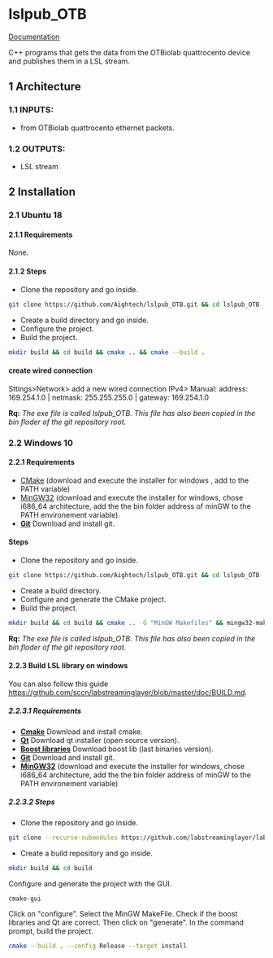 # lslpub_OTB
[Documentation](https://aightech.github.io/lslpub_OTB/html/index.html)

C++ programs that gets the data from the OTBiolab quattrocento device and publishes them in a LSL stream.

## 1 Architecture
### 1.1 INPUTS:
- from OTBiolab quattrocento ethernet packets.
### 1.2 OUTPUTS:
- LSL stream

## 2 Installation
### 2.1 Ubuntu 18
#### 2.1.1 **Requirements**
None.
#### 2.1.2 Steps
- Clone the repository and go inside.
```bash
git clone https://github.com/Aightech/lslpub_OTB.git && cd lslpub_OTB
```
- Create a build directory and go inside.
- Configure the project.
- Build the project.
```bash
mkdir build && cd build && cmake .. && cmake --build .
```
#### create wired connection
Sttings>Network> add a new wired connection
IPv4> Manual: address: 169.254.1.0 | netmask: 255.255.255.0 | gateway: 169.254.1.0

**Rq:** *The exe file is called lslpub_OTB. This file has also been copied in the bin floder of the git repository root.*

### 2.2 Windows 10
#### 2.2.1 **Requirements**
- [CMake](https://cmake.org/download/) (download and execute the installer for windows , add to the PATH variable)
- [MinGW32](https://sourceforge.net/projects/mingw-w64/) (download and execute the installer for windows, chose i686_64 architecture, add the the bin folder address of minGW to the PATH environement variable).
- [**Git**](https://git-for-windows.github.io/) Download and install git.
#### Steps
- Clone the repository and go inside.
```bash
git clone https://github.com/Aightech/lslpub_OTB.git && cd lslpub_OTB
```
- Create a build directory.
- Configure and generate the CMake project.
- Build the project.
```bash
mkdir build && cd build && cmake .. -G "MinGW Makefiles" && mingw32-make
```
**Rq:** *The exe file is called lslpub_OTB. This file has also been copied in the bin floder of the git repository root.*

#### 2.2.3 Build LSL library on windows
You can also follow this guide https://github.com/sccn/labstreaminglayer/blob/master/doc/BUILD.md.
##### 2.2.3.1 **Requirements**
- [**Cmake**](https://cmake.org/download/)
Download and install cmake.
- [**Qt**](https://www.qt.io/download)
Download qt installer (open source version).
- [**Boost libraries**](https://sourceforge.net/projects/boost/files/boost-binaries/)
Download boost lib (last binaries version).
- [**Git**](https://git-for-windows.github.io/)
Download and install git.
- [**MinGW32**](https://sourceforge.net/projects/mingw-w64/) (download and execute the installer for windows, chose i686_64 architecture, add the the bin folder address of minGW to the PATH environement variable) 

##### 2.2.3.2 Steps 
- Clone the repository and go inside.
```bash
git clone --recurse-submodules https://github.com/labstreaminglayer/labstreaminglayer.git &&cd labstreaminglayer
```
- Create a build repository and go inside.
```bash
mkdir build && cd build
```
Configure and generate the project with the GUI.
```bash
cmake-gui
```
Click on "configure". Select the MinGW MakeFile.
Check if the boost libraries and Qt are correct.
Then click on "generate".
In the command prompt, build the project.
```bash
cmake --build . --config Release --target install
```

